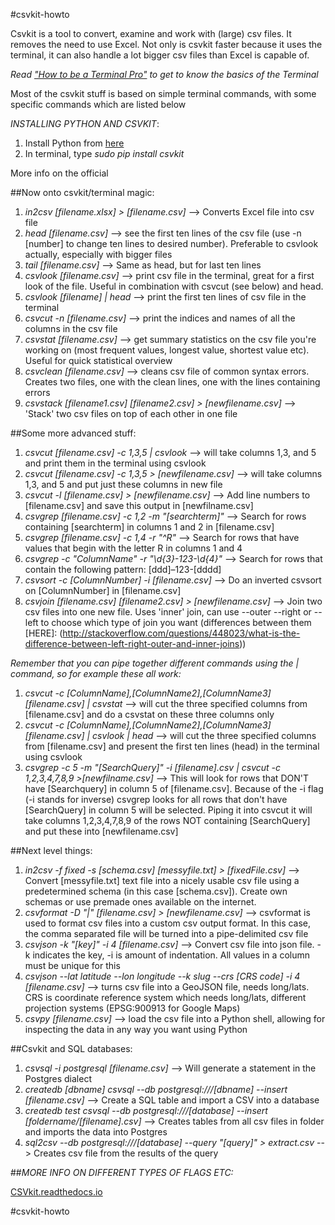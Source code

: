 #csvkit-howto

Csvkit is a tool to convert, examine and work with (large) csv files. It removes the need to use Excel. Not only is csvkit faster because it uses the terminal, it can also handle a lot bigger csv files than Excel is capable of.


*Read ["How to be a Terminal Pro"](https://github.com/AJInteractive/terminalpro) to get to know the basics of the Terminal*

Most of the csvkit stuff is based on simple terminal commands, with some specific commands which are listed below

*INSTALLING PYTHON AND CSVKIT*:

1. Install Python from [here](https://www.python.org/downloads/)
2. In terminal, type *sudo pip install csvkit*

More info on the official

##Now onto csvkit/terminal magic:

1. *in2csv [filename.xlsx] > [filename.csv]* --> Converts Excel file into csv file
2. *head [filename.csv]* --> see the first ten lines of the csv file (use -n [number] to change ten lines to desired number). Preferable to csvlook actually, especially with bigger files
3. *tail [filename.csv]* --> Same as head, but for last ten lines
4. *csvlook [filename.csv]* -->  print csv file in the terminal, great for a first look of the file. Useful in combination with csvcut (see below) and head.
5. *csvlook [filename] | head* -->  print the first ten lines of csv file in the terminal
6. *csvcut -n [filename.csv]* --> print the indices and names of all the columns in the csv file
7. *csvstat [filename.csv]* --> get summary statistics on the csv file you're working on (most frequent values, longest value, shortest value etc). Useful for quick statistical overview
8. *csvclean [filename.csv]* --> cleans csv file of common syntax errors. Creates two files, one with the clean lines, one with the lines containing errors
9. *csvstack [filename1.csv] [filename2.csv] > [newfilename.csv]* --> 'Stack' two csv files on top of each other in one file

##Some more advanced stuff:

1. *csvcut [filename.csv] -c 1,3,5 | csvlook*  --> will take columns 1,3, and 5 and print them in the terminal using csvlook
2. *csvcut [filename.csv] -c 1,3,5 > [newfilename.csv]* --> will take columns 1,3, and 5 and put just these columns in new file
3. *csvcut -l [filename.csv] > [newfilename.csv]* --> Add line numbers to [filename.csv] and save this output in [newfilname.csv]
4. *csvgrep [filename.csv] -c 1,2 -m "[searchterm]"*  --> Search for rows containing [searchterm] in columns 1 and 2 in [filename.csv]
5. *csvgrep [filename.csv] -c 1,4 -r "^R"* --> Search for rows that have values that begin with the letter R in columns 1 and 4
6. *csvgrep -c "ColumnName" -r "\d{3}-123-\d{4}"* --> Search for rows that contain the following pattern: [ddd]–123-[dddd]
7. *csvsort -c [ColumnNumber] -i [filename.csv]* --> Do an inverted csvsort on [ColumnNumber] in [filename.csv]
8. *csvjoin [filename.csv] [filename2.csv] > [newfilename.csv]* --> Join two csv files into one new file. Uses 'inner' join, can use --outer --right or --left to choose which type of join you want (differences between them [HERE]: (http://stackoverflow.com/questions/448023/what-is-the-difference-between-left-right-outer-and-inner-joins))

*Remember that you can pipe together different commands using the | command, so for example these all work:*

1. *csvcut -c [ColumnName],[ColumnName2],[ColumnName3] [filename.csv] | csvstat* --> will cut the three specified columns from [filename.csv] and do a csvstat on these three columns only
2. *csvcut -c [ColumnName],[ColumnName2],[ColumnName3] [filename.csv] | csvlook | head* --> will cut the three specified columns from [filename.csv] and present the first ten lines (head) in the terminal using csvlook
3. *csvgrep -c 5 -m "[SearchQuery]" -i [filename].csv | csvcut -c 1,2,3,4,7,8,9 >[newfilname.csv]* --> This will look for rows that DON'T have [Searchquery] in column 5 of [filename.csv]. Because of the -i flag (-i stands for inverse) csvgrep looks for all rows that don't have [SearchQuery] in column 5 will be selected.  Piping it into csvcut it will take columns 1,2,3,4,7,8,9 of the rows NOT containing [SearchQuery] and put these into [newfilename.csv]

##Next level things:

1. *in2csv -f fixed -s [schema.csv] [messyfile.txt] > [fixedFile.csv]* --> Convert [messyfile.txt] text file into a nicely usable csv file using a predetermined schema (in this case [schema.csv]). Create own schemas or use premade ones available on the internet.
2. *csvformat -D "|" [filename.csv] > [newfilename.csv]* --> csvformat is used to format csv files into a custom csv output format. In this case, the comma separated file will be turned into a pipe-delimited csv file
3. *csvjson -k "[key]" -i 4 [filename.csv]* --> Convert csv file into json file. -k indicates the key, -i is amount of indentation. All values in a column must be unique for this
4. *csvjson --lat latitude --lon longitude --k slug --crs [CRS code] -i 4 [filename.csv]* --> turns csv file into a GeoJSON file, needs long/lats. CRS is coordinate reference system which needs long/lats, different projection systems (EPSG:900913 for Google Maps)
5. *csvpy [filename.csv]* --> load the csv file into a Python shell, allowing for inspecting the data in any way you want using Python

##Csvkit and SQL databases:

1. *csvsql -i postgresql [filename.csv]* --> Will generate a statement in the Postgres dialect
2. *createdb [dbname]
   csvsql --db postgresql:///[dbname] --insert [filename.csv]* --> Create a SQL table and import a CSV into a database
3. *createdb test
   csvsql --db postgresql:///[database] --insert [foldername/[filename].csv]* --> Creates tables from all csv files in folder and imports the data into Postgres
4. *sql2csv --db postgresql:///[database] --query "[query]" > extract.csv* --> Creates csv file from the results of the query


##*MORE INFO ON DIFFERENT TYPES OF FLAGS ETC:*

[CSVkit.readthedocs.io](https://csvkit.readthedocs.io/en/0.9.1/cli.html)

#csvkit-howto
